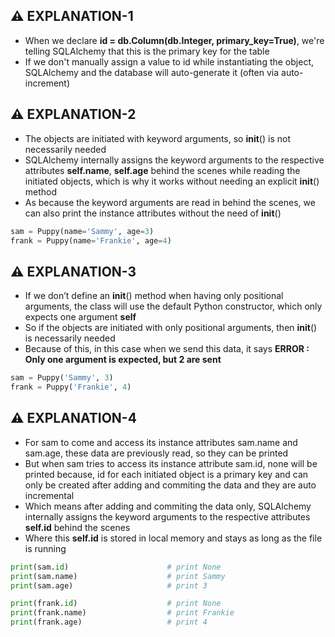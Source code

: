 ## ⚠️ EXPLANATION-1
- When we declare **id = db.Column(db.Integer, primary_key=True)**, we're telling SQLAlchemy that this is the primary key for the table
- If we don't manually assign a value to id while instantiating the object, SQLAlchemy and the database will auto-generate it (often via auto-increment)

## ⚠️ EXPLANATION-2
- The objects are initiated with keyword arguments, so __init__() is not necessarily needed 
- SQLAlchemy internally assigns the keyword arguments to the respective attributes **self.name**, **self.age** behind the scenes while reading the initiated objects, which is why it works without needing an explicit __init__() method
- As because the keyword arguments are read in behind the scenes, we can also print the instance attributes 
  without the need of __init__()

```python
sam = Puppy(name='Sammy', age=3)
frank = Puppy(name='Frankie', age=4)
```

## ⚠️ EXPLANATION-3
- If we don’t define an __init__() method when having only positional arguments, the class will use the default Python constructor, which only expects one argument **self**
- So if the objects are initiated with only positional arguments, then __init__() is necessarily needed 
- Because of this, in this case when we send this data, it says **ERROR : Only one argument is expected, but 2 are sent**
  
```python
sam = Puppy('Sammy', 3)
frank = Puppy('Frankie', 4)
```

## ⚠️ EXPLANATION-4
- For sam to come and access its instance attributes sam.name and sam.age, these data are previously read, so they can be printed
- But when sam tries to access its instance attribute sam.id, none will be printed because, id for each 
initiated object is a primary key and can only be created after adding and commiting the data and they are auto incremental 
- Which means after adding and commiting the data only, SQLAlchemy internally assigns the keyword arguments to the respective attributes **self.id** behind the scenes
- Where this **self.id** is stored in local memory and stays as long as the file is running 
  
```python
print(sam.id)                      # print None
print(sam.name)                    # print Sammy
print(sam.age)                     # print 3

print(frank.id)                    # print None
print(frank.name)                  # print Frankie
print(frank.age)                   # print 4
```


